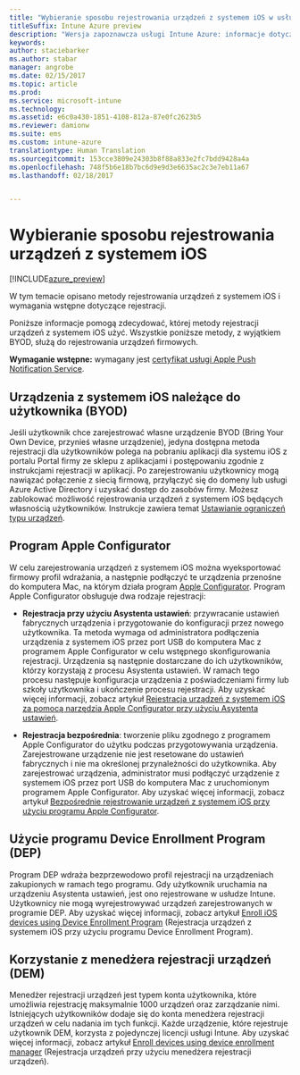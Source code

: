 ```yaml
---
title: "Wybieranie sposobu rejestrowania urządzeń z systemem iOS w usłudze Intune"
titleSuffix: Intune Azure preview
description: "Wersja zapoznawcza usługi Intune Azure: informacje dotyczące konfigurowania rejestracji urządzeń z systemem iOS w usłudze Microsoft Intune."
keywords: 
author: staciebarker
ms.author: stabar
manager: angrobe
ms.date: 02/15/2017
ms.topic: article
ms.prod: 
ms.service: microsoft-intune
ms.technology: 
ms.assetid: e6c0a430-1851-4108-812a-87e0fc2623b5
ms.reviewer: damionw
ms.suite: ems
ms.custom: intune-azure
translationtype: Human Translation
ms.sourcegitcommit: 153cce3809e24303b8f88a833e2fc7bdd9428a4a
ms.openlocfilehash: 748f5b6e18b7bc6d9e9d3e6635ac2c3e7eb11a67
ms.lasthandoff: 02/18/2017


---
```


# <a name="choose-how-to-enroll-ios-devices"></a>Wybieranie sposobu rejestrowania urządzeń z systemem iOS

[!INCLUDE[azure_preview](../includes/azure_preview.md)]

W tym temacie opisano metody rejestrowania urządzeń z systemem iOS i wymagania wstępne dotyczące rejestracji.

Poniższe informacje pomogą zdecydować, której metody rejestracji urządzeń z systemem iOS użyć. Wszystkie poniższe metody, z wyjątkiem BYOD, służą do rejestrowania urządzeń firmowych.

**Wymaganie wstępne:** wymagany jest [certyfikat usługi Apple Push Notification Service](get-an-apple-mdm-push-certificate.md).

## <a name="user-owned-ios-devices-byod"></a>Urządzenia z systemem iOS należące do użytkownika (BYOD)

Jeśli użytkownik chce zarejestrować własne urządzenie BYOD (Bring Your Own Device, przynieś własne urządzenie), jedyna dostępna metoda rejestracji dla użytkowników polega na pobraniu aplikacji dla systemu iOS z portalu Portal firmy ze sklepu z aplikacjami i postępowaniu zgodnie z instrukcjami rejestracji w aplikacji. Po zarejestrowaniu użytkownicy mogą nawiązać połączenie z siecią firmową, przyłączyć się do domeny lub usługi Azure Active Directory i uzyskać dostęp do zasobów firmy. Możesz zablokować możliwość rejestrowania urządzeń z systemem iOS będących własnością użytkowników. Instrukcje zawiera temat [Ustawianie ograniczeń typu urządzeń](https://docs.microsoft.com/intune-azure/enroll-devices/set-enrollment-restrictions#set-device-type-restrictions).

## <a name="apple-configurator"></a>Program Apple Configurator

W celu zarejestrowania urządzeń z systemem iOS można wyeksportować firmowy profil wdrażania, a następnie podłączyć te urządzenia przenośne do komputera Mac, na którym działa program [Apple Configurator](http://go.microsoft.com/fwlink/?LinkId=518017). Program Apple Configurator obsługuje dwa rodzaje rejestracji:

- **Rejestracja przy użyciu Asystenta ustawień**: przywracanie ustawień fabrycznych urządzenia i przygotowanie do konfiguracji przez nowego użytkownika. Ta metoda wymaga od administratora podłączenia urządzenia z systemem iOS przez port USB do komputera Mac z programem Apple Configurator w celu wstępnego skonfigurowania rejestracji. Urządzenia są następnie dostarczane do ich użytkowników, którzy korzystają z procesu Asystenta ustawień. W ramach tego procesu następuje konfiguracja urządzenia z poświadczeniami firmy lub szkoły użytkownika i ukończenie procesu rejestracji. Aby uzyskać więcej informacji, zobacz artykuł [Rejestracja urządzeń z systemem iOS za pomocą narzędzia Apple Configurator przy użyciu Asystenta ustawień](enroll-ios-devices-with-apple-configurator-and-setup-assistant.md).

- **Rejestracja bezpośrednia**: tworzenie pliku zgodnego z programem Apple Configurator do użytku podczas przygotowywania urządzenia. Zarejestrowane urządzenie nie jest resetowane do ustawień fabrycznych i nie ma określonej przynależności do użytkownika. Aby zarejestrować urządzenia, administrator musi podłączyć urządzenie z systemem iOS przez port USB do komputera Mac z uruchomionym programem Apple Configurator. Aby uzyskać więcej informacji, zobacz artykuł [Bezpośrednie rejestrowanie urządzeń z systemem iOS przy użyciu programu Apple Configurator](enroll-ios-devices-with-apple-configurator-and-direct-enrollment.md).

## <a name="use-the-device-enrollment-program-dep"></a>Użycie programu Device Enrollment Program (DEP)

Program DEP wdraża bezprzewodowo profil rejestracji na urządzeniach zakupionych w ramach tego programu. Gdy użytkownik uruchamia na urządzeniu Asystenta ustawień, jest ono rejestrowane w usłudze Intune. Użytkownicy nie mogą wyrejestrowywać urządzeń zarejestrowanych w programie DEP. Aby uzyskać więcej informacji, zobacz artykuł [Enroll iOS devices using Device Enrollment Program](enroll-ios-devices-using-device-enrollment-program.md) (Rejestracja urządzeń z systemem iOS przy użyciu programu Device Enrollment Program).

## <a name="use-the-device-enrollment-manager-dem"></a>Korzystanie z menedżera rejestracji urządzeń (DEM)
Menedżer rejestracji urządzeń jest typem konta użytkownika, które umożliwia rejestrację maksymalnie 1000 urządzeń oraz zarządzanie nimi. Istniejących użytkowników dodaje się do konta menedżera rejestracji urządzeń w celu nadania im tych funkcji. Każde urządzenie, które rejestruje użytkownik DEM, korzysta z pojedynczej licencji usługi Intune. Aby uzyskać więcej informacji, zobacz artykuł [Enroll devices using device enrollment manager](enroll-devices-using-device-enrollment-manager.md) (Rejestracja urządzeń przy użyciu menedżera rejestracji urządzeń).

